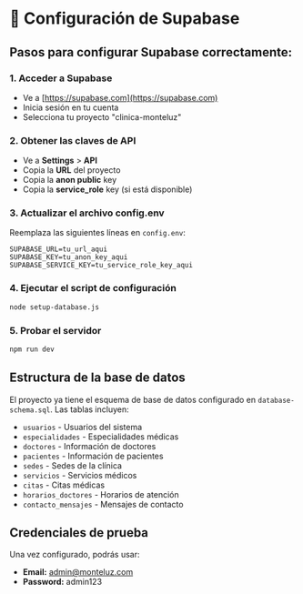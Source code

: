 # 🔧 Configuración de Supabase

## Pasos para configurar Supabase correctamente:

### 1. Acceder a Supabase
- Ve a [https://supabase.com](https://supabase.com)
- Inicia sesión en tu cuenta
- Selecciona tu proyecto "clinica-monteluz"

### 2. Obtener las claves de API
- Ve a **Settings** > **API**
- Copia la **URL** del proyecto
- Copia la **anon public** key
- Copia la **service_role** key (si está disponible)

### 3. Actualizar el archivo config.env
Reemplaza las siguientes líneas en `config.env`:

```env
SUPABASE_URL=tu_url_aqui
SUPABASE_KEY=tu_anon_key_aqui
SUPABASE_SERVICE_KEY=tu_service_role_key_aqui
```

### 4. Ejecutar el script de configuración
```bash
node setup-database.js
```

### 5. Probar el servidor
```bash
npm run dev
```

## Estructura de la base de datos

El proyecto ya tiene el esquema de base de datos configurado en `database-schema.sql`. Las tablas incluyen:

- `usuarios` - Usuarios del sistema
- `especialidades` - Especialidades médicas
- `doctores` - Información de doctores
- `pacientes` - Información de pacientes
- `sedes` - Sedes de la clínica
- `servicios` - Servicios médicos
- `citas` - Citas médicas
- `horarios_doctores` - Horarios de atención
- `contacto_mensajes` - Mensajes de contacto

## Credenciales de prueba

Una vez configurado, podrás usar:
- **Email:** admin@monteluz.com
- **Password:** admin123
